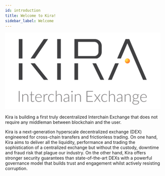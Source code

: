 ```yaml
---
id: introduction
title: Welcome to Kira!
sidebar_label: Welcome
---
```


![image](assets/KiraMain.png)

Kira is building a first truly decentralized Interchain Exchange that does not require any middleman between blockchain and the user.

Kira is a next-generation hyperscale decentralized exchange (DEX)
engineered for cross-chain transfers and frictionless trading. On one
hand, Kira aims to deliver all the liquidity, performance and trading
the sophistication of a centralized exchange but without the custody,
downtime and fraud risk that plague our industry. On the other hand,
Kira offers stronger security guarantees than state-of-the-art DEXs
with a powerful governance model that builds trust and engagement
whilst actively resisting corruption.

